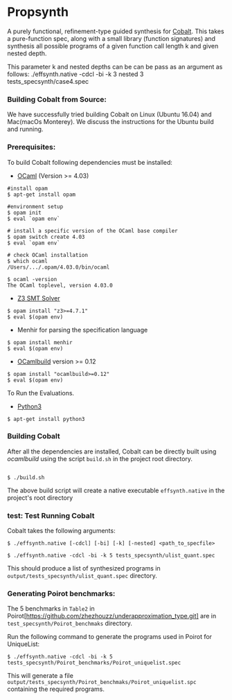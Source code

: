 # Propsynth 
A purely functional, refinement-type guided synthesis for [Cobalt](https://dl.acm.org/doi/abs/10.1145/3563310).
This takes a pure-function spec, along with a small library (function signatures) and synthesis all possible programs of a given function call length k and given nested depth.

This parameter k and nested depths can be can be pass as an argument as follows:
./effsynth.native -cdcl -bi -k 3 nested 3 tests_specsynth/case4.spec 

### Building Cobalt from Source:
We have successfully tried building Cobalt on Linux (Ubuntu 16.04) and Mac(macOs Monterey). We discuss the instructions for the Ubuntu build and running.

 ### Prerequisites:
To build Cobalt following dependencies must be installed:

*  [OCaml]() (Version >= 4.03)

```
#install opam
$ apt-get install opam

#environment setup
$ opam init
$ eval `opam env`

# install a specific version of the OCaml base compiler
$ opam switch create 4.03
$ eval `opam env`

# check OCaml installation
$ which ocaml
/Users/.../.opam/4.03.0/bin/ocaml

$ ocaml -version
The OCaml toplevel, version 4.03.0
```

*  [Z3 SMT Solver](https://github.com/Z3Prover/z3)
```
$ opam install "z3>=4.7.1"
$ eval $(opam env)
```

*  Menhir for parsing the specification language
```
$ opam install menhir
$ eval $(opam env)
```

*  [OCamlbuild](https://github.com/ocaml/ocamlbuild/) version >= 0.12
```
$ opam install "ocamlbuild>=0.12"
$ eval $(opam env)
```

To Run the Evaluations.

*  [Python3](https://www.python.org/download/releases/3.0/)
```
$ apt-get install python3
```

### Building Cobalt

After all the dependencies are installed, Cobalt can be directly built using *ocamlbuild* using the script `build.sh` in the project root directory.

```

$ ./build.sh

```

The above build script will create a native executable `effsynth.native` in the project's root directory

### test: Test Running Cobalt

Cobalt takes the following arguments: 
```
$ ./effsynth.native [-cdcl] [-bi] [-k] [-nested] <path_to_specfile>

$ ./effsynth.native -cdcl -bi -k 5 tests_specsynth/ulist_quant.spec

```
 This should produce a list of synthesized programs in 
`output/tests_specsynth/ulist_quant.spec` directory.

### Generating Poirot benchmarks:
The 5 benchmarks in `Table2` in Poirot[https://github.com/zhezhouzz/underapproximation_type.git] are in `test_specsynth/Poirot_benchmaks` directory.

Run the following command to generate the programs used in Poirot for UniqueList: 

```
$ ./effsynth.native -cdcl -bi -k 5 tests_specsynth/Poirot_benchmarks/Poirot_uniquelist.spec
```

This will generate a file `output/tests_specsynth/Poirot_benchmaks/Poirot_uniquelist.spc` containing the required programs.